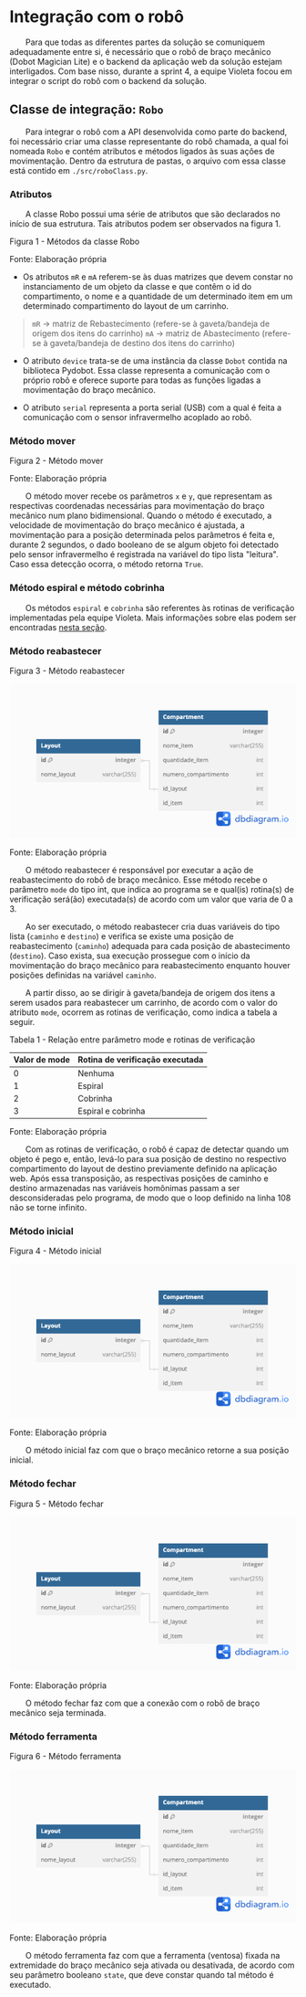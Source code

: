# Integração com o robô

&emsp;&emsp;Para que todas as diferentes partes da solução se comuniquem adequadamente entre si, é necessário que o robô de braço mecânico (Dobot Magician Lite) e o backend da aplicação web da solução estejam interligados. Com base nisso, durante a sprint 4, a equipe Violeta focou em integrar o script do robô com o backend da solução.

## Classe de integração: ```Robo```

&emsp;&emsp;Para integrar o robô com a API desenvolvida como parte do backend, foi necessário criar uma classe representante do robô chamada, a qual foi nomeada ```Robo``` e contém atributos e métodos ligados às suas ações de movimentação. Dentro da estrutura de pastas, o arquivo com essa classe está contido em ```./src/roboClass.py```.

### Atributos

&emsp;&emsp;A classe Robo possui uma série de atributos que são declarados no início de sua estrutura. Tais atributos podem ser observados na figura 1.

<p style={{textAlign: 'center'}}>Figura 1 - Métodos da classe Robo</p>

<!-- <div style={{margin: 25}}>
    <div style={{textAlign: 'center'}}>
        <img src={require("../../../static/img/sprint-4/backend/robo_atributos.png").default} style={{width: 400}} alt="Métodos da classe Robo" />
        <br/>
    </div>
</div> -->

<p style={{textAlign: 'center'}}>Fonte: Elaboração própria</p>

- Os atributos ```mR``` e ```mA``` referem-se às duas matrizes que devem constar no instanciamento de um objeto da classe e que contêm o id do compartimento, o nome e a quantidade de um determinado item em um determinado compartimento do layout de um carrinho.

> ```mR``` -> matriz de Rebastecimento (refere-se à gaveta/bandeja de origem dos itens do carrinho)
> ```mA``` -> matriz de Abastecimento (refere-se à gaveta/bandeja de destino dos itens do carrinho)

- O atributo ```device``` trata-se de uma instância da classe ```Dobot``` contida na biblioteca Pydobot. Essa classe representa a comunicação com o próprio robô e oferece suporte para todas as funções ligadas a movimentação do braço mecânico.

- O atributo ```serial``` representa a porta serial (USB) com a qual é feita a comunicação com o sensor infravermelho acoplado ao robô.



### Método mover

<p style={{textAlign: 'center'}}>Figura 2 - Método mover</p>

<!-- ![Método mover da classe Robo](../../../static/img/sprint-4/backend/robo_metodo_1.png) -->

<p style={{textAlign: 'center'}}>Fonte: Elaboração própria</p>

&emsp;&emsp;O método mover recebe os parâmetros ```x``` e ```y```, que representam as respectivas coordenadas necessárias para movimentação do braço mecânico num plano bidimensional. Quando o método é executado, a velocidade de movimentação do braço mecânico é ajustada, a movimentação para a posição determinada pelos parâmetros é feita e, durante 2 segundos, o dado booleano de se algum objeto foi detectado pelo sensor infravermelho é registrada na variável do tipo lista "leitura". Caso essa detecção ocorra, o método retorna ```True```.



### Método espiral e método cobrinha

&emsp;&emsp;Os métodos ```espiral``` e ```cobrinha``` são referentes às rotinas de verificação implementadas pela equipe Violeta. Mais informações sobre elas podem ser encontradas [nesta seção](../../sprint-3/hardware_integracao/rotina_verificacao.md).



### Método reabastecer

<p style={{textAlign: 'center'}}>Figura 3 - Método reabastecer</p>

![Método reabastecer da classe Robo](../../../static/img/sprint-3/backend/base_dados/diagrama_base.png)

<p style={{textAlign: 'center'}}>Fonte: Elaboração própria</p>

&emsp;&emsp;O método reabastecer é responsável por executar a ação de reabastecimento do robô de braço mecânico. Esse método recebe o parâmetro ```mode``` do tipo int, que indica ao programa se e qual(is) rotina(s) de verificação será(ão) executada(s) de acordo com um valor que varia de 0 a 3.  

&emsp;&emsp;Ao ser executado, o método reabastecer cria duas variáveis do tipo lista (```caminho``` e ```destino```) e verifica se existe uma posição de reabastecimento (```caminho```) adequada para cada posição de abastecimento (```destino```). Caso exista, sua execução prossegue com o início da movimentação do braço mecânico para reabastecimento enquanto houver posições definidas na variável ```caminho```.

&emsp;&emsp;A partir disso, ao se dirigir à gaveta/bandeja de origem dos itens a serem usados para reabastecer um carrinho, de acordo com o valor do atributo ```mode```, ocorrem as rotinas de verificação, como indica a tabela a seguir.

<p style={{textAlign: 'center'}}>Tabela 1 - Relação entre parâmetro mode e rotinas de verificação</p>

| **Valor de mode** | **Rotina de verificação executada** |
|-------------------|-------------------------------------|
| 0                 | Nenhuma                             |
| 1                 | Espiral                             |
| 2                 | Cobrinha                            |
| 3                 | Espiral e cobrinha                  |

<p style={{textAlign: 'center'}}>Fonte: Elaboração própria</p>

&emsp;&emsp;Com as rotinas de verificação, o robô é capaz de detectar quando um objeto é pego e, então, levá-lo para sua posição de destino no respectivo compartimento do layout de destino previamente definido na aplicação web. Após essa transposição, as respectivas posições de caminho e destino armazenadas nas variáveis homônimas passam a ser desconsideradas pelo programa, de modo que o loop definido na linha 108 não se torne infinito.



### Método inicial

<p style={{textAlign: 'center'}}>Figura 4 - Método inicial</p>

![Método inicial da classe Robo](../../../static/img/sprint-3/backend/base_dados/diagrama_base.png)

<p style={{textAlign: 'center'}}>Fonte: Elaboração própria</p>

&emsp;&emsp;O método inicial faz com que o braço mecânico retorne a sua posição inicial.



### Método fechar

<p style={{textAlign: 'center'}}>Figura 5 - Método fechar</p>

![Desenho esquemático da base de dados](../../../static/img/sprint-3/backend/base_dados/diagrama_base.png)

<p style={{textAlign: 'center'}}>Fonte: Elaboração própria</p>

&emsp;&emsp;O método fechar faz com que a conexão com o robô de braço mecânico seja terminada.



### Método ferramenta

<p style={{textAlign: 'center'}}>Figura 6 - Método ferramenta</p>

![Desenho esquemático da base de dados](../../../static/img/sprint-3/backend/base_dados/diagrama_base.png)

<p style={{textAlign: 'center'}}>Fonte: Elaboração própria</p>

&emsp;&emsp;O método ferramenta faz com que a ferramenta (ventosa) fixada na extremidade do braço mecânico seja ativada ou desativada, de acordo com seu parâmetro booleano ```state```, que deve constar quando tal método é executado.